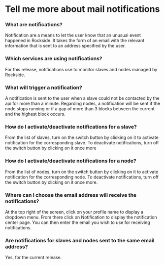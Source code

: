 # Tell me more about mail notifications

### What are notifications?

Notification are a means to let the user know that an unusual event happened in Rockside. It takes the form of an email with the relevant information that is sent to an address specified by the user.

### Which services are using notifications?

For this release,  notifications use to monitor slaves and nodes managed by Rockside.

### What will trigger a notification?

A notification is sent to the user when a slave could not be contacted by the api for more than a minute. Regarding nodes, a notification will be sent if the node stops running or if a gap of more than 3 blocks between the current and the highest block occurs.

### How do I activate/deactivate notifications for a slave?

From the list of slaves, turn on the switch button by clicking on it to activate notification for the corresponding slave. To deactivate notifications, turn off the switch button by clicking on it once more

### How do I activate/deactivate notifications for a node?

From the list of nodes, turn on the switch button by clicking on it to activate notification for the corresponding node. To deactivate notifications, turn off the switch button by clicking on it once more.

### Where can I choose the email address will receive the notifications?

At the top right of the screen, click on your profile name to display a dropdown menu. From there click on Notification to display the notification center page. You can then enter the email you wish to use for receiving notifications.

### Are notifications for slaves and nodes sent to the same email address?

Yes, for the current release.
